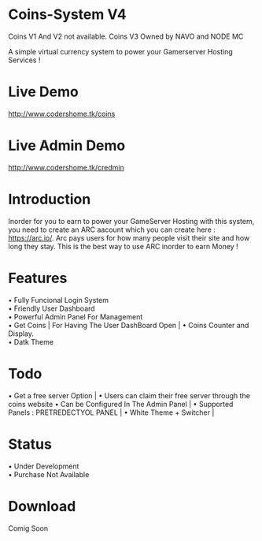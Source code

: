 # Coins-System V4

Coins V1 And V2 not available.
Coins V3 Owned by NAVO and NODE MC

A simple virtual currency system to power your Gamerserver Hosting Services !


# Live Demo
http://www.codershome.tk/coins

# Live Admin Demo

http://www.codershome.tk/credmin

# Introduction 

Inorder for you to earn to power your GameServer Hosting with this system, you need to create an ARC aacount which you can create here : https://arc.io/. Arc pays users for how many people visit their site and how long they stay. This is the best way to use ARC inorder to earn Money !

# Features

• Fully Funcional Login System <br/>
• Friendly User Dashboard <br/>
• Powerful Admin Panel For Management <br/>
• Get Coins | For Having The User DashBoard Open |
• Coins Counter and Display. <br/>
• Datk Theme
# Todo

• Get a free server Option | 
• Users can claim their free server through the coins website 
• Can be Configured In The Admin Panel | 
• Supported Panels : PRETREDECTYOL PANEL |
• White Theme + Switcher |
# Status

• Under Development <br/>
• Purchase Not Available <br/>

# Download

Comig Soon
